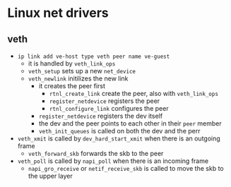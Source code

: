 Linux net drivers
=================

## veth

- `ip link add ve-host type veth peer name ve-guest`
  - it is handled by `veth_link_ops`
  - `veth_setup` sets up a new `net_device`
  - `veth_newlink` initilizes the new link
    - it creates the peer first
      - `rtnl_create_link` create the peer, also with `veth_link_ops`
      - `register_netdevice` registers the peer
      - `rtnl_configure_link` configures the peer
    - `register_netdevice` registers the dev itself
    - the dev and the peer points to each other in their `peer` member
    - `veth_init_queues` is called on both the dev and the perr
- `veth_xmit` is called by `dev_hard_start_xmit` when there is an outgoing
  frame
  - `veth_forward_skb` forwards the skb to the peer
- `veth_poll` is called by `napi_poll` when there is an incoming frame
  - `napi_gro_receive` or `netif_receive_skb` is called to move the skb to the
    upper layer
